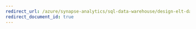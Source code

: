 ```yaml
---
redirect_url: /azure/synapse-analytics/sql-data-warehouse/design-elt-data-loading
redirect_document_id: true
---
```

